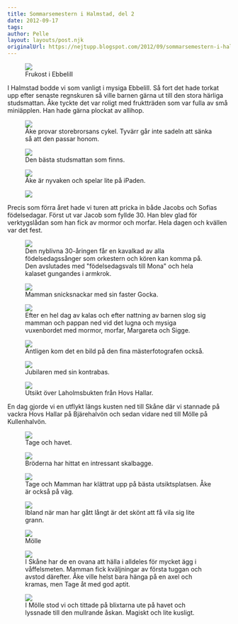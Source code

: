 ```yaml
---
title: Sommarsemestern i Halmstad, del 2
date: 2012-09-17
tags: 	
author: Pelle
layout: layouts/post.njk
originalUrl: https://nejtupp.blogspot.com/2012/09/sommarsemestern-i-halmstad-del-2.html
---
```




<figure>
	<img src="../../../../img/Ebbehill+-+Jakobs+30-a%CC%8Arskalas-5C5C5749.jpg">
	<figcaption>Frukost i Ebbelill</figcaption>
</figure>

I Halmstad bodde vi som vanligt i mysiga Ebbelill. Så fort det hade torkat upp efter senaste regnskuren så ville barnen gärna ut till den stora härliga studsmattan. Åke tyckte det var roligt med fruktträden som var fulla av små miniäpplen. Han hade gärna plockat av allihop.

<figure>
	<img src="../../../../img/Ebbehill+-+Jakobs+30-a%CC%8Arskalas-5C5C5782.jpg">
	<figcaption>Åke provar storebrorsans cykel. Tyvärr går inte sadeln att sänka så att den passar honom.</figcaption>
</figure>

<figure>
	<img src="../../../../img/Ebbehill+-+Jakobs+30-a%25CC%258Arskalas-5C5C5799.jpg">
	<figcaption>Den bästa studsmattan som finns.</figcaption>
</figure>

<figure>
	<img src="../../../../img/Ebbehill+-+Jakobs+30-a%25CC%258Arskalas-5C5C5790.jpg">
	<figcaption>Åke är nyvaken och spelar lite på iPaden.</figcaption>
</figure>

<figure>
	<img src="../../../../img/Ebbehill+-+Jakobs+30-a%CC%8Arskalas-5C5C5770.jpg">
</figure>

Precis som förra året hade vi turen att pricka in både Jacobs och Sofias födelsedagar. Först ut var Jacob som fyllde 30. Han blev glad för verktygslådan som han fick av mormor och morfar. Hela dagen och kvällen var det fest.

<figure>
	<img src="../../../../img/Ebbehill+-+Jakobs+30-a%25CC%258Arskalas-5C5C5808.jpg">
	<figcaption>Den nyblivna 30-åringen får en kavalkad av alla födelsedagssånger som orkestern och kören kan komma på. Den avslutades med "födelsedagsvals till Mona" och hela kalaset gungandes i armkrok.</figcaption>
</figure>

<figure>
	<img src="../../../../img/Ebbehill+-+Jakobs+30-a%CC%8Arskalas-5C5C5776.jpg">
	<figcaption>Mamman snicksnackar med sin faster Gocka.</figcaption>
</figure>

<figure>
	<img src="../../../../img/Ebbehill+-+Jakobs+30-a%25CC%258Arskalas-5C5C5839.jpg">
	<figcaption>Efter en hel dag av kalas och efter nattning av barnen slog sig mamman och pappan ned vid det lugna och mysiga vuxenbordet med mormor, morfar, Margareta och Sigge.</figcaption>
</figure>

<figure>
	<img src="../../../../img/Ebbehill+-+Jakobs+30-a%25CC%258Arskalas-5C5C5828.jpg">
	<figcaption>Äntligen kom det en bild på den fina mästerfotografen också.</i></figcaption>
</figure>



<figure>
	<img src="../../../../img/Ebbehill+-+Jakobs+30-a%25CC%258Arskalas-5C5C5841.jpg">
	<figcaption>Jubilaren med sin kontrabas.</figcaption>
</figure>

<figure>
	<img src="../../../../img/Ebbehill+-+Hovs+Hallar+och+Mo%CC%88lle-5C5C5858.jpg">
	<figcaption>Utsikt över Laholmsbukten från Hovs Hallar.</figcaption>
</figure>

En dag gjorde vi en utflykt längs kusten ned till Skåne där vi stannade på vackra Hovs Hallar på Bjärehalvön och sedan vidare ned till Mölle på Kullenhalvön. 

<figure>
	<img src="../../../../img/Ebbehill+-+Hovs+Hallar+och+Mo%CC%88lle-5C5C5855.jpg">
	<figcaption>Tage och havet.</figcaption>
</figure>

<figure>
	<img src="../../../../img/Ebbehill+-+Hovs+Hallar+och+Mo%CC%88lle-5C5C5852.jpg">
	<figcaption>Bröderna har hittat en intressant skalbagge.</figcaption>
</figure>

<figure>
	<img src="../../../../img/Ebbehill+-+Hovs+Hallar+och+Mo%CC%88lle-5C5C5866.jpg">
	<figcaption>Tage och Mamman har klättrat upp på bästa utsiktsplatsen. Åke är också på väg.</figcaption>
</figure>

<figure>
	<img src="../../../../img/Ebbehill+-+Hovs+Hallar+och+Mo%CC%88lle-5C5C5861.jpg">
	<figcaption>Ibland när man har gått långt är det skönt att få vila sig lite grann.</figcaption>
</figure>

<figure>
	<img src="../../../../img/Ebbehill+-+Hovs+Hallar+och+Mo%CC%88lle-5C5C5875.jpg">
	<figcaption>Mölle</figcaption>
</figure>

<figure>
	<img src="../../../../img/Ebbehill+-+Hovs+Hallar+och+Mo%CC%88lle-5C5C5887.jpg">
	<figcaption>I Skåne har de en ovana att hälla i alldeles för mycket ägg i våffelsmeten. Mamman fick kväljningar av första tuggan och avstod därefter. Åke ville helst bara hänga på en axel och kramas, men Tage åt med god aptit.</figcaption>
</figure>

<figure>
	<img src="../../../../img/Ebbehill+-+Hovs+Hallar+och+Mo%CC%88lle-5C5C5889.jpg">
	<figcaption>I Mölle stod vi och tittade på blixtarna ute på havet och lyssnade till den mullrande åskan. Magiskt och lite kusligt.</figcaption>
</figure>
